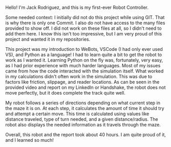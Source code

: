 Hello! I'm Jack Rodriguez, and this is my first-ever Robot Controller. 

  Some needed context:
I initially did not do this project while using GIT. That is why there is only one Commit.
I also do not have access to the many files provided to show off. I did not work on these files at all, so I didn't need to add them here.
I know this isn't too impressive, but I am very proud of this project and wanted it in my repositories.

  This project was my introduction to WeBots, VSCode (I had only ever used VS), and Python as a language!
I had to learn quite a bit to get the robot to work as I wanted it. Learning Python on the fly was, fortunately, very easy, as I had prior experience with much harder languages.
Most of my issues came from how the code interacted with the simulation itself. What worked in my calculations didn't often work in the simulation.
This was due to factors like friction, slippage, and reader locations. 
As can be seen in the provided video and report on my LinkedIn or Handshake, the robot does not move perfectly, but it does complete the track quite well.

My robot follows a series of directions depending on what current step in the maze it is on. At each step, it calculates the amount of time it should try and attempt a certain move. 
This time is calculated using values like distance traveled, type of turn needed, and a given distance/radius. 
The robot also displays the needed information as it travels through the maze.

Overall, this robot and the report took about 40 hours. I am quite proud of it, and I learned so much! 
